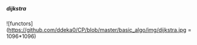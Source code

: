 ##### dijkstra
![functors](https://github.com/ddeka0/CP/blob/master/basic_algo/img/dijkstra.jpg = 1096*1096)
